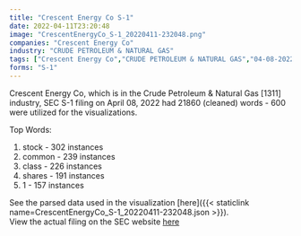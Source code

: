 ```yaml
---
title: "Crescent Energy Co S-1"
date: 2022-04-11T23:20:48
image: "CrescentEnergyCo_S-1_20220411-232048.png"
companies: "Crescent Energy Co"
industry: "CRUDE PETROLEUM & NATURAL GAS"
tags: ["Crescent Energy Co","CRUDE PETROLEUM & NATURAL GAS","04-08-2022","S-1"]
forms: "S-1"
---
```

Crescent Energy Co, which is in the Crude Petroleum & Natural Gas [1311] industry, SEC S-1 filing on April 08, 2022 had 21860 (cleaned) words - 600 were utilized for the visualizations.

Top Words:
1. stock - 302 instances
2. common - 239 instances
3. class - 226 instances
4. shares - 191 instances
5. 1 - 157 instances


See the parsed data used in the visualization [here]({{< staticlink name=CrescentEnergyCo_S-1_20220411-232048.json >}}).  
View the actual filing on the SEC website [here](https://www.sec.gov/Archives/edgar/data/1866175/0001193125-22-100544.txt)